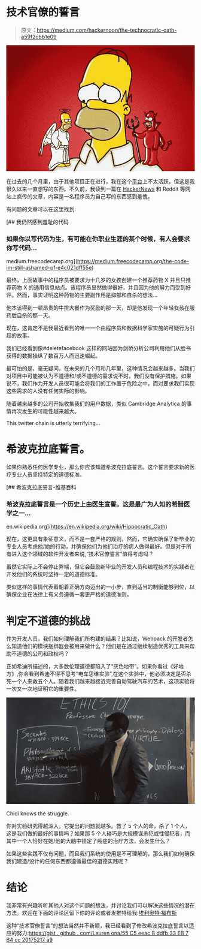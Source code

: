 # 技术官僚的誓言

> 原文：<https://medium.com/hackernoon/the-technocratic-oath-a59f2cbb1e09>

![](img/957ebd287644b7375bad9b3146ab0a2a.png)

在过去的几个月里，由于其他项目正在进行，我在这个[平台](https://hackernoon.com/tagged/platform)上不太活跃，但这是我很久以来一直想写的东西。不久前，我读到一篇在 [HackerNews](https://hackernoon.com/tagged/hackernews) 和 Reddit 等网站上疯传的文章，内容是一名程序员为自己写的东西感到羞愧。

有问题的文章可以在这里找到:

[](https://medium.freecodecamp.org/the-code-im-still-ashamed-of-e4c021dff55e) [## 我仍然感到羞耻的代码

### 如果你以写代码为生，有可能在你职业生涯的某个时候，有人会要求你写代码…

medium.freecodecamp.org](https://medium.freecodecamp.org/the-code-im-still-ashamed-of-e4c021dff55e) 

最终，上面故事中的程序员被要求为十几岁的女孩创建一个推荐药物 X 并且只推荐药物 X 的通用信息站点。该程序员显然做得很好，并且因为他的努力而受到好评。然而，事实证明这种药物的主要副作用是抑郁和自杀的想法…

他本该得到一顿昂贵的牛排大餐作为奖励的那一天，却是他发现一个年轻女孩在服药后自杀的那一天。

现在，这肯定不是我最近看到的唯一一个由程序员和数据科学家实施的可疑行为引起的故事。

我们已经看到像#deletefacebook 这样的网站因为剑桥分析公司利用他们从脸书获得的数据操纵了数百万人而迅速崛起。

最可怕的是，毫无疑问，在未来的几个月和几年里，这种情况会越来越多。当我们对项目中可能被认为不道德和/或不道德的需求说不时，我们没有保护措施。如果说不，我们作为开发人员很可能会将我们的工作置于危险之中，而对要求我们实现这些需求的人没有任何实际的影响。

随着越来越多的公司开始收集我们的用户数据，类似 Cambridge Analytica 的事情再次发生的可能性越来越大。

This twitter chain is utterly terrifying…

# 希波克拉底誓言。

如果你熟悉任何医学专业，那么你应该知道希波克拉底誓言。这个誓言要求新的医疗专业人员坚持特定的道德标准。

[](https://en.wikipedia.org/wiki/Hippocratic_Oath) [## 希波克拉底誓言-维基百科

### 希波克拉底誓言是一个历史上由医生宣誓。这是最广为人知的希腊医学之一…

en.wikipedia.org](https://en.wikipedia.org/wiki/Hippocratic_Oath) 

现在，这更具有象征意义，而不是一套严格的规则，然而，它确实确保了新毕业的专业人员考虑他/她的行动，并确保他们为他们治疗的病人做得最好。但是对于所有进入这个领域的软件开发者来说,“技术官僚誓言”值得考虑吗？

虽然它实际上不会停止弊端，但它会鼓励新毕业的开发人员和编程技术的实践者在开发他们的系统时坚持一定的道德标准。

类似这样的事情代表着朝着正确方向迈出的一小步，直到适当的制衡能够到位，以确保企业在法律上有义务遵循一套更严格的道德准则。

# 判定不道德的挑战

作为开发人员，我们如何理解我们所构建的结果？比如说，Webpack 的开发者怎么知道他们的模块捆绑器会被用来做什么？他们是在通过继续制造优秀的工具来帮助不道德的公司和政权吗？

正如希迪所描述的，大多数伦理道德都陷入了“灰色地带”。如果你看过《好地方》,你会看到希迪不得不思考“电车思维实验”,在这个实验中，他必须决定是否杀死一个人来救五个人。随着我们越来越接近完善自动驾驶汽车的艺术，这项实验将一次又一次地证明它的重要性。

![](img/5d69ead631ed2075d427a092a889a327.png)

Chidi knows the struggle.

你对实验研究得越深入，它提出的问题就越多。救了 5 个人的命，杀了 1 个人，这是我们做的最好的事情吗？如果那 5 个人碰巧是大规模谋杀犯或性侵犯者，而其中一个人恰好在她/他的大脑中锁定了癌症的治疗方法，会发生什么？

如果这些实践不仅有问题，而且我们系统的使用是不可理解的，那么我们如何确保我们建造/设计的任何东西都遵循最佳的道德实践呢？

# 结论

我非常有兴趣听听其他人对这个问题的想法，并讨论我们可以解决这些情况的潜在方法。欢迎在下面的评论区留下你的评论或者发推特给我:[埃利奥特·福布斯](https://medium.com/u/eb71d34fbe09?source=post_page-----a59f2cbb1e09--------------------------------)

这种“技术官僚誓言”的想法当然并不新颖，我已经看到了修改希波克拉底誓言以适应的努力:[https://gist . github . com/Lauren ona/55 C5 eeac 8 ddfb 33 EB 7 B4 cc 20175217 a9](https://gist.github.com/laurenancona/55c5eeac8ddfb33eb7b4cc20175217a9)
